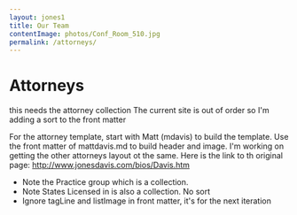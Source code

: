```yaml
---
layout: jones1
title: Our Team
contentImage: photos/Conf_Room_510.jpg
permalink: /attorneys/
---
```

# Attorneys

this needs the attorney collection
The current site is out of order so I'm adding a sort to the front matter

For the attorney template, start with Matt (mdavis) to build the template.
Use the front matter of mattdavis.md to build header and image. I'm working on getting the other attorneys layout ot the same.
Here is the link to th original page: http://www.jonesdavis.com/bios/Davis.htm
* Note the Practice group which is a collection.
* Note States Licensed in is also a collection. No sort
* Ignore tagLine and listImage in front matter, it's for the next iteration

